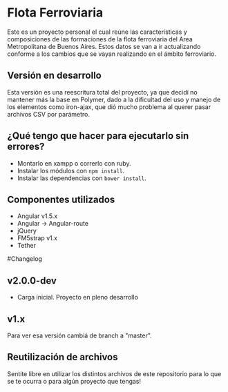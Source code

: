 # Flota Ferroviaria
Este es un proyecto personal el cual reúne las características y composiciones de las formaciones de la flota ferroviaria del Area Metropolitana de Buenos Aires. 
Estos datos se van a ir actualizando conforme a los cambios que se vayan realizando en el ámbito ferroviario. 

## Versión en desarrollo 
Esta versión es una reescritura total del proyecto, ya que decidí no mantener más la base en Polymer, dado a la dificultad del uso y manejo de los elementos como iron-ajax, que dió mucho problema al querer pasar archivos CSV por parámetro. 

## ¿Qué tengo que hacer para ejecutarlo sin errores? 
* Montarlo en xampp o correrlo con ruby. 
* Instalar los módulos con `npm install`. 
* Instalar las dependencias con `bower install`. 

## Componentes utilizados 
* Angular v1.5.x 
* Angular -> Angular-route 
* jQuery 
* FM5strap v1.x 
* Tether 

#Changelog

## v2.0.0-dev
* Carga inicial. Proyecto en pleno desarrollo 

## v1.x 
Para ver esa versión cambiá de branch a "master". 

## Reutilización de archivos 
Sentite libre en utilizar los distintos archivos de este repositorio para lo que se te ocurra o para algún proyecto que tengas! 